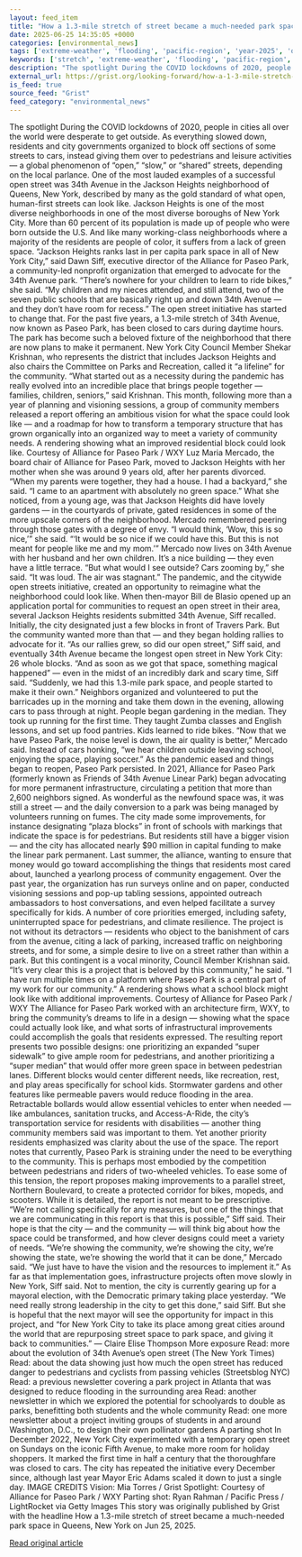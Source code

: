 ```yaml
---
layout: feed_item
title: "How a 1.3-mile stretch of street became a much-needed park space in Queens, New York"
date: 2025-06-25 14:35:05 +0000
categories: [environmental_news]
tags: ['extreme-weather', 'flooding', 'pacific-region', 'year-2025', 'oceania']
keywords: ['stretch', 'extreme-weather', 'flooding', 'pacific-region', 'mile', 'year-2025', 'oceania', 'street']
description: "The spotlight During the COVID lockdowns of 2020, people in cities all over the world were desperate to get outside"
external_url: https://grist.org/looking-forward/how-a-1-3-mile-stretch-of-street-became-a-much-needed-park-space-in-queens-new-york/
is_feed: true
source_feed: "Grist"
feed_category: "environmental_news"
---
```


The spotlight During the COVID lockdowns of 2020, people in cities all over the world were desperate to get outside. As everything slowed down, residents and city governments organized to block off sections of some streets to cars, instead giving them over to pedestrians and leisure activities &mdash; a global phenomenon of &ldquo;open,&rdquo; &ldquo;slow,&rdquo; or &ldquo;shared&rdquo; streets, depending on the local parlance. One of the most lauded examples of a successful open street was 34th Avenue in the Jackson Heights neighborhood of Queens, New York, described by many as the gold standard of what open, human-first streets can look like. Jackson Heights is one of the most diverse neighborhoods in one of the most diverse boroughs of New York City. More than 60 percent of its population is made up of people who were born outside the U.S. And like many working-class neighborhoods where a majority of the residents are people of color, it suffers from a lack of green space. &ldquo;Jackson Heights ranks last in per capita park space in all of New York City,&rdquo; said Dawn Siff, executive director of the Alliance for Paseo Park, a community-led nonprofit organization that emerged to advocate for the 34th Avenue park. &ldquo;There&rsquo;s nowhere for your children to learn to ride bikes,&rdquo; she said. &ldquo;My children and my nieces attended, and still attend, two of the seven public schools that are basically right up and down 34th Avenue &mdash; and they don&rsquo;t have room for recess.&rdquo; The open street initiative has started to change that. For the past five years, a 1.3-mile stretch of 34th Avenue, now known as Paseo Park, has been closed to cars during daytime hours. The park has become such a beloved fixture of the neighborhood that there are now plans to make it permanent. New York City Council Member Shekar Krishnan, who represents the district that includes Jackson Heights and also chairs the Committee on Parks and Recreation, called it &ldquo;a lifeline&rdquo; for the community. &ldquo;What started out as a necessity during the pandemic has really evolved into an incredible place that brings people together &mdash; families, children, seniors,&rdquo; said Krishnan. This month, following more than a year of planning and visioning sessions, a group of community members released a report offering an ambitious vision for what the space could look like &mdash; and a roadmap for how to transform a temporary structure that has grown organically into an organized way to meet a variety of community needs. A rendering showing what an improved residential block could look like. Courtesy of Alliance for Paseo Park / WXY Luz Maria Mercado, the board chair of Alliance for Paseo Park, moved to Jackson Heights with her mother when she was around 9 years old, after her parents divorced. &ldquo;When my parents were together, they had a house. I had a backyard,&rdquo; she said. &ldquo;I came to an apartment with absolutely no green space.&rdquo; What she noticed, from a young age, was that Jackson Heights did have lovely gardens &mdash; in the courtyards of private, gated residences in some of the more upscale corners of the neighborhood. Mercado remembered peering through those gates with a degree of envy. &ldquo;I would think, &lsquo;Wow, this is so nice,&rsquo;&rdquo; she said. &ldquo;&lsquo;It would be so nice if we could have this. But this is not meant for people like me and my mom.&rsquo;&rdquo; Mercado now lives on 34th Avenue with her husband and her own children. It&rsquo;s a nice building &mdash; they even have a little terrace. &ldquo;But what would I see outside? Cars zooming by,&rdquo; she said. &ldquo;It was loud. The air was stagnant.&rdquo; The pandemic, and the citywide open streets initiative, created an opportunity to reimagine what the neighborhood could look like. When then-mayor Bill de Blasio opened up an application portal for communities to request an open street in their area, several Jackson Heights residents submitted 34th Avenue, Siff recalled. Initially, the city designated just a few blocks in front of Travers Park. But the community wanted more than that &mdash; and they began holding rallies to advocate for it. &ldquo;As our rallies grew, so did our open street,&rdquo; Siff said, and eventually 34th Avenue became the longest open street in New York City: 26 whole blocks. &ldquo;And as soon as we got that space, something magical happened&rdquo; &mdash; even in the midst of an incredibly dark and scary time, Siff said. &ldquo;Suddenly, we had this 1.3-mile park space, and people started to make it their own.&rdquo; Neighbors organized and volunteered to put the barricades up in the morning and take them down in the evening, allowing cars to pass through at night. People began gardening in the median. They took up running for the first time. They taught Zumba classes and English lessons, and set up food pantries. Kids learned to ride bikes. &ldquo;Now that we have Paseo Park, the noise level is down, the air quality is better,&rdquo; Mercado said. Instead of cars honking, &ldquo;we hear children outside leaving school, enjoying the space, playing soccer.&rdquo; As the pandemic eased and things began to reopen, Paseo Park persisted. In 2021, Alliance for Paseo Park (formerly known as Friends of 34th Avenue Linear Park) began advocating for more permanent infrastructure, circulating a petition that more than 2,600 neighbors signed. As wonderful as the newfound space was, it was still a street &mdash; and the daily conversion to a park was being managed by volunteers running on fumes. The city made some improvements, for instance designating &ldquo;plaza blocks&rdquo; in front of schools with markings that indicate the space is for pedestrians. But residents still have a bigger vision &mdash; and the city has allocated nearly $90 million in capital funding to make the linear park permanent. Last summer, the alliance, wanting to ensure that money would go toward accomplishing the things that residents most cared about, launched a yearlong process of community engagement. Over the past year, the organization has run surveys online and on paper, conducted visioning sessions and pop-up tabling sessions, appointed outreach ambassadors to host conversations, and even helped facilitate a survey specifically for kids. A number of core priorities emerged, including safety, uninterrupted space for pedestrians, and climate resilience. The project is not without its detractors &mdash; residents who object to the banishment of cars from the avenue, citing a lack of parking, increased traffic on neighboring streets, and for some, a simple desire to live on a street rather than within a park. But this contingent is a vocal minority, Council Member Krishnan said. &ldquo;It&rsquo;s very clear this is a project that is beloved by this community,&rdquo; he said. &ldquo;I have run multiple times on a platform where Paseo Park is a central part of my work for our community.&rdquo; A rendering shows what a school block might look like with additional improvements. Courtesy of Alliance for Paseo Park / WXY The Alliance for Paseo Park worked with an architecture firm, WXY, to bring the community&rsquo;s dreams to life in a design &mdash; showing what the space could actually look like, and what sorts of infrastructural improvements could accomplish the goals that residents expressed. The resulting report presents two possible designs: one prioritizing an expanded &ldquo;super sidewalk&rdquo; to give ample room for pedestrians, and another prioritizing a &ldquo;super median&rdquo; that would offer more green space in between pedestrian lanes. Different blocks would center different needs, like recreation, rest, and play areas specifically for school kids. Stormwater gardens and other features like permeable pavers would reduce flooding in the area. Retractable bollards would allow essential vehicles to enter when needed &mdash; like ambulances, sanitation trucks, and Access-A-Ride, the city&rsquo;s transportation service for residents with disabilities &mdash; another thing community members said was important to them. Yet another priority residents emphasized was clarity about the use of the space. The report notes that currently, Paseo Park is straining under the need to be everything to the community. This is perhaps most embodied by the competition between pedestrians and riders of two-wheeled vehicles. To ease some of this tension, the report proposes making improvements to a parallel street, Northern Boulevard, to create a protected corridor for bikes, mopeds, and scooters. While it is detailed, the report is not meant to be prescriptive. &ldquo;We&rsquo;re not calling specifically for any measures, but one of the things that we are communicating in this report is that this is possible,&rdquo; Siff said. Their hope is that the city &mdash; and the community &mdash; will think big about how the space could be transformed, and how clever designs could meet a variety of needs. &ldquo;We&rsquo;re showing the community, we&rsquo;re showing the city, we&rsquo;re showing the state, we&rsquo;re showing the world that it can be done,&rdquo; Mercado said. &ldquo;We just have to have the vision and the resources to implement it.&rdquo; As far as that implementation goes, infrastructure projects often move slowly in New York, Siff said. Not to mention, the city is currently gearing up for a mayoral election, with the Democratic primary taking place yesterday. &ldquo;We need really strong leadership in the city to get this done,&rdquo; said Siff. But she is hopeful that the next mayor will see the opportunity for impact in this project, and &ldquo;for New York City to take its place among great cities around the world that are repurposing street space to park space, and giving it back to communities.&rdquo; &mdash; Claire Elise Thompson More exposure Read: more about the evolution of 34th Avenue&rsquo;s open street (The New York Times) Read: about the data showing just how much the open street has reduced danger to pedestrians and cyclists from passing vehicles (Streetsblog NYC) Read: a previous newsletter covering a park project in Atlanta that was designed to reduce flooding in the surrounding area Read: another newsletter in which we explored the potential for schoolyards to double as parks, benefitting both students and the whole community Read: one more newsletter about a project inviting groups of students in and around Washington, D.C., to design their own pollinator gardens A parting shot In December 2022, New York City experimented with a temporary open street on Sundays on the iconic Fifth Avenue, to make more room for holiday shoppers. It marked the first time in half a century that the thoroughfare was closed to cars. The city has repeated the initiative every December since, although last year Mayor Eric Adams scaled it down to just a single day. IMAGE CREDITS Vision: Mia Torres / Grist Spotlight: Courtesy of Alliance for Paseo Park / WXY Parting shot: Ryan Rahman / Pacific Press / LightRocket via Getty Images This story was originally published by Grist with the headline How a 1.3-mile stretch of street became a much-needed park space in Queens, New York on Jun 25, 2025.

[Read original article](https://grist.org/looking-forward/how-a-1-3-mile-stretch-of-street-became-a-much-needed-park-space-in-queens-new-york/)

